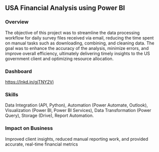 ## USA Financial Analysis using Power BI

### Overview
The objective of this project was to streamline the data processing workflow for daily survey files received via email, reducing the time spent on manual tasks such as downloading, combining, and cleaning data. The goal was to enhance the accuracy of the analysis, minimize errors, and improve overall efficiency, ultimately delivering timely insights to the US government client and optimizing resource allocation.

### Dashboard
https://lnkd.in/gjTNY2Vi

### Skills
Data Integration (API, Python), Automation (Power Automate, Outlook), Visualization (Power BI, Power BI Services), Data Transformation (Power Query), Storage (Drive), Report Automation.

### Impact on Business
Improved client insights, reduced manual reporting work, and provided accurate, real-time financial metrics
